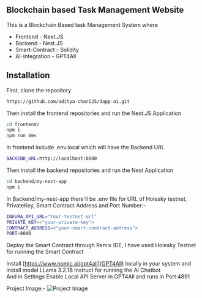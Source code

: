 ## Blockchain based Task Management Website

This is a Blockchain Based task Management System where 
- Frontend - Next.JS
- Backend - Nest.JS
- Smart-Contract - Solidity
- AI-Integration - GPT4All
## Installation
First, clone the repository 
```bash
https://github.com/aditya-chari25/dapp-ai.git
```
Then install the frontend repositories and run the Next.JS Application
```bash
cd frontend/
npm i
npm run dev
```
In frontend include .env.local which will have the Backend URL
```bash
BACKEND_URL=http://localhost:8000
```
Then install the backend repositories and run the Nest Application
```bash
cd backend/my-nest-app
npm i
```
In Backend/my-nest-app there'll be .env file for URL of Holesky testnet, PrivateKey, Smart Contract Address and Port Number:-
```bash
INFURA_API_URL="Your-testnet-url"
PRIVATE_KEY=<"your-private-key">
CONTRACT_ADDRESS=<"your-smart-contract-address">
PORT=8000
```
Deploy the Smart Contract through Remix IDE, I have used Holesky Testnet for running the Smart Contract

Install [https://www.nomic.ai/gpt4all](GPT4All) locally in your system and install model LLama 3.2.1B Instruct for running the AI Chatbot <br>
And in Settings Enable Local API Server in GPT4All and runs in Port 4891

Project Image:-
![Project Image](https://github.com/aditya-chari25/dapp-ai/blob/main/assets/Screenshot%202025-02-08%20at%201.46.50%E2%80%AFPM.png)
